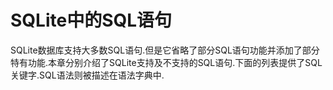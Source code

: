 # SQLite中的SQL语句

SQLite数据库支持大多数SQL语句.但是它省略了部分SQL语句功能并添加了部分特有功能.本章分别介绍了SQLite支持及不支持的SQL语句.下面的列表提供了SQL关键字.SQL语法则被描述在语法字典中.
